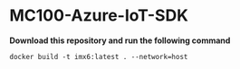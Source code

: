 # MC100-Azure-IoT-SDK

**Download this repository and run the following command**

	docker build -t imx6:latest . --network=host



